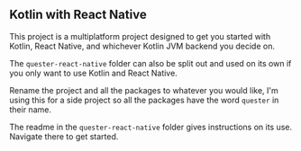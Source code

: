 ## Kotlin with React Native

This project is a multiplatform project designed to get you started with Kotlin, React Native, and whichever Kotlin JVM backend you decide on.

The `quester-react-native` folder can also be split out and used on its own if you only want to use Kotlin and React Native.

Rename the project and all the packages to whatever you would like, I'm using this for a side project so all the packages have the word `quester` in their name.

The readme in the `quester-react-native` folder gives instructions on its use. Navigate there to get started.
